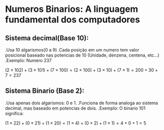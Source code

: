 # Numeros Binarios: A linguagem fundamental dos computadores

## Sistema decimal(Base 10):

.Usa 10 algarismos(0 a 9)
.Cada posição em um numero tem valor posicional baseado nas potencias de 10 (Unidade, denzena, centena, etc...)
.Exemplo:  Numero 237

$(2×10 
2
 )+(3×10 
1
 )+(7×10 
0
 )=(2×100)+(3×10)+(7×1)=200+30+7=237$

## Sistema Binario (Base 2):

.Usa apenas dois algarismos: 0 e 1.
.Funciona de forma analoga ao sistema decimal, mas baseado em potencias de dois.
.Exemplo: O binario 101 significa:

$(1×2 
2
 )+(0×2 
1
 )+(1×2 
0
 )=(1×4)+(0×2)+(1×1)=4+0+1=5$
